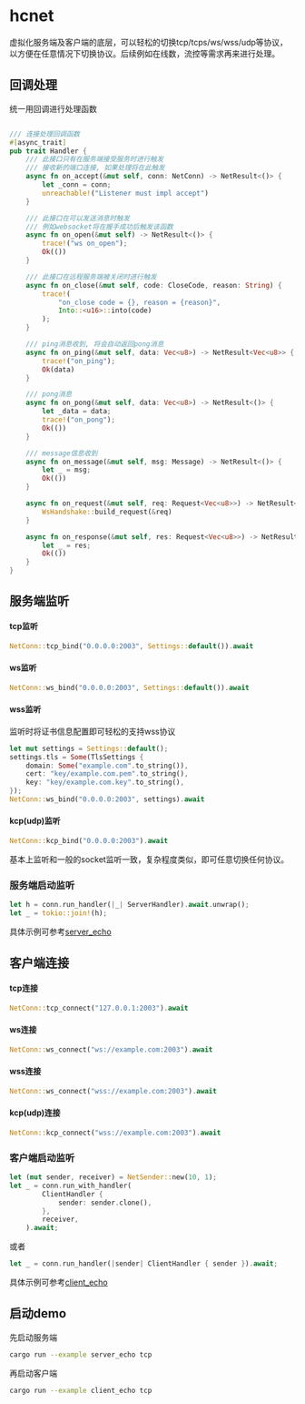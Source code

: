 
# hcnet

虚拟化服务端及客户端的底层，可以轻松的切换tcp/tcps/ws/wss/udp等协议， 以方便在任意情况下切换协议。后续例如在线数，流控等需求再来进行处理。

## 回调处理

统一用回调进行处理函数
```rust

/// 连接处理回调函数
#[async_trait]
pub trait Handler {
    /// 此接口只有在服务端接受服务时进行触发
    /// 接收新的端口连接, 如果处理将在此触发
    async fn on_accept(&mut self, conn: NetConn) -> NetResult<()> {
        let _conn = conn;
        unreachable!("Listener must impl accept")
    }

    /// 此接口在可以发送消息时触发
    /// 例如websocket将在握手成功后触发该函数
    async fn on_open(&mut self) -> NetResult<()> {
        trace!("ws on_open");
        Ok(())
    }

    /// 此接口在远程服务端被关闭时进行触发
    async fn on_close(&mut self, code: CloseCode, reason: String) {
        trace!(
            "on_close code = {}, reason = {reason}",
            Into::<u16>::into(code)
        );
    }

    /// ping消息收到, 将会自动返回pong消息
    async fn on_ping(&mut self, data: Vec<u8>) -> NetResult<Vec<u8>> {
        trace!("on_ping");
        Ok(data)
    }

    /// pong消息
    async fn on_pong(&mut self, data: Vec<u8>) -> NetResult<()> {
        let _data = data;
        trace!("on_pong");
        Ok(())
    }

    /// message信息收到
    async fn on_message(&mut self, msg: Message) -> NetResult<()> {
        let _ = msg;
        Ok(())
    }

    async fn on_request(&mut self, req: Request<Vec<u8>>) -> NetResult<Response<Vec<u8>>> {
        WsHandshake::build_request(&req)
    }

    async fn on_response(&mut self, res: Request<Vec<u8>>) -> NetResult<()> {
        let _ = res;
        Ok(())
    }
}


```

## 服务端监听

#### tcp监听
```rust
NetConn::tcp_bind("0.0.0.0:2003", Settings::default()).await
```

#### ws监听
```rust
NetConn::ws_bind("0.0.0.0:2003", Settings::default()).await
```

#### wss监听
监听时将证书信息配置即可轻松的支持wss协议
```rust
let mut settings = Settings::default();
settings.tls = Some(TlsSettings {
    domain: Some("example.com".to_string()),
    cert: "key/example.com.pem".to_string(),
    key: "key/example.com.key".to_string(),
});
NetConn::ws_bind("0.0.0.0:2003", settings).await
```

#### kcp(udp)监听
```rust
NetConn::kcp_bind("0.0.0.0:2003").await
```
基本上监听和一般的socket监听一致，复杂程度类似，即可任意切换任何协议。

### 服务端启动监听
```rust
let h = conn.run_handler(|_| ServerHandler).await.unwrap();
let _ = tokio::join!(h);
```
具体示例可参考[server_echo](./examples/server_echo.rs)

## 客户端连接

#### tcp连接
```rust
NetConn::tcp_connect("127.0.0.1:2003").await
```

#### ws连接
```rust
NetConn::ws_connect("ws://example.com:2003").await
```

#### wss连接
```rust
NetConn::ws_connect("wss://example.com:2003").await
```

#### kcp(udp)连接
```rust
NetConn::kcp_connect("wss://example.com:2003").await
```

### 客户端启动监听
```rust
let (mut sender, receiver) = NetSender::new(10, 1);
let _ = conn.run_with_handler(
        ClientHandler {
            sender: sender.clone(),
        },
        receiver,
    ).await;
```
或者
```rust
let _ = conn.run_handler(|sender| ClientHandler { sender }).await;
```

具体示例可参考[client_echo](./examples/client_echo.rs)


## 启动demo
先启动服务端
```bash
cargo run --example server_echo tcp
```
再启动客户端
```bash
cargo run --example client_echo tcp
```
